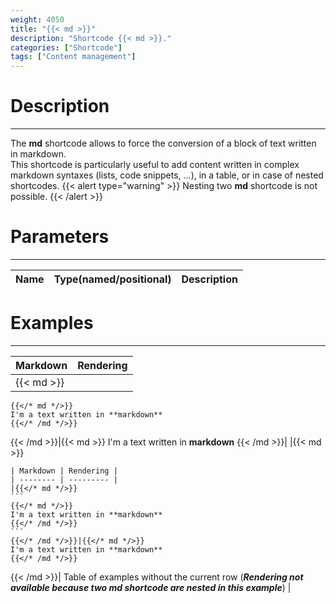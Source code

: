 ```yaml
---
weight: 4050
title: "{{< md >}}"
description: "Shortcode {{< md >}}."
categories: ["Shortcode"]
tags: ["Content management"]
---
```


# Description
---

The **md** shortcode allows to force the conversion of a block of text written in markdown.  
This shortcode is particularly useful to add content written in complex markdown syntaxes (lists, code snippets, ...), in a table, or in case of nested shortcodes.
{{< alert type="warning" >}}
Nesting two **md** shortcode is not possible.
{{< /alert >}}

# Parameters
---

| Name | Type(named/positional) | Description |
| ---- | ---------------------- | ----------- |

# Examples
---

| Markdown | Rendering |
| -------- | --------- |
|{{< md >}}
```
{{</* md */>}}
I'm a text written in **markdown**
{{</* /md */>}}
```
{{< /md >}}|{{< md >}}
I'm a text written in **markdown**
{{< /md >}}|
|{{< md >}}
~~~
| Markdown | Rendering |
| -------- | --------- |
|{{</* md */>}}
```
{{</* md */>}}
I'm a text written in **markdown**
{{</* /md */>}}
```
{{</* /md */>}}|{{</* md */>}}
I'm a text written in **markdown**
{{</* /md */>}}
~~~
{{< /md >}}| Table of examples without the current row (***Rendering not available because two md shortcode are nested in this example***) |
